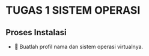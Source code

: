 # TUGAS 1 SISTEM OPERASI
## Proses Instalasi
*  Buatlah profil nama dan sistem operasi virtualnya.
